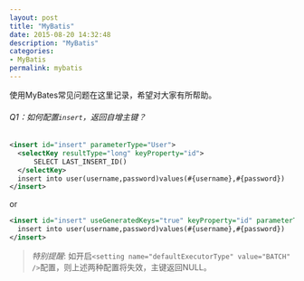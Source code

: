 ```yaml
---
layout: post
title: "MyBatis"
date: 2015-08-20 14:32:48
description: "MyBatis"
categories:
- MyBatis
permalink: mybatis
---
```


使用MyBates常见问题在这里记录，希望对大家有所帮助。
###### Q1：如何配置`insert`，返回自增主键？

```Xml
<insert id="insert" parameterType="User">
  <selectKey resultType="long" keyProperty="id">
      SELECT LAST_INSERT_ID()
  </selectKey>
  insert into user(username,password)values(#{username},#{password})
</insert>
```
or

```Xml
<insert id="insert" useGeneratedKeys="true" keyProperty="id" parameterType="User">
  insert into user(username,password)values(#{username},#{password})
</insert>
```
> *特别提醒*: 如开启`<setting name="defaultExecutorType" value="BATCH" />`配置，则上述两种配置将失效，主键返回NULL。
